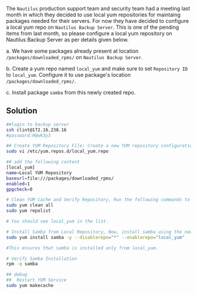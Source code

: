 The `Nautilus` production support team and security team had a meeting last month in which they decided to use local yum repositories for maintaing packages needed for their servers. For now they have decided to configure a local yum repo on `Nautilus Backup Server`. This is one of the pending items from last month, so please configure a local yum repository on Nautilus Backup Server as per details given below.

a. We have some packages already present at location `/packages/downloaded_rpms/` on `Nautilus Backup Server`.

b. Create a yum repo named `local_yum` and make sure to set `Repository ID` to `local_yum`. Configure it to use package's location `/packages/downloaded_rpms/`.

c. Install package `samba` from this newly created repo.

## Solution
```bash
##login to backup server
ssh clint@172.16.238.16
#password:H@wk3y3

## Create YUM Repository File: Create a new YUM repository configuration file:
sudo vi /etc/yum.repos.d/local_yum.repo

## add the following content
[local_yum]
name=Local YUM Repository
baseurl=file:///packages/downloaded_rpms/
enabled=1
gpgcheck=0

# Clean YUM Cache and Verify Repository, Run the following commands to clean and list the repository:
sudo yum clean all
sudo yum repolist

# You should see local_yum in the list.

# Install Samba from Local Repository, Now, install samba using the newly created repo:
sudo yum install samba -y --disablerepo="*" --enablerepo="local_yum"

#This ensures that samba is installed only from local_yum.

# Verify Samba Installation
rpm -q samba

## debug
##  Restart YUM Service
sudo yum makecache
